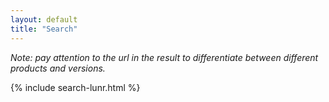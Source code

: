 ```yaml
---
layout: default
title: "Search"
---
```


*Note: pay attention to the url in the result to differentiate between different products and versions.*

{% include search-lunr.html %}
